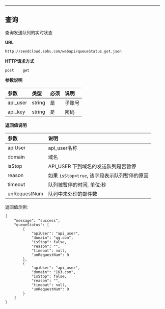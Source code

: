 
- - -

## 查询    
    
查询发送队列的实时状态    

**URL**    
```
http://sendcloud.sohu.com/webapi/queueStatus.get.json
```    
    
**HTTP请求方式**    
```
post    get
```
    
**参数说明**    
    
|参数|类型|必须|说明|
|:---|:---|:---|:---|
|api_user|string|是|子账号|
|api_key|string|是|密码|
    
**返回值说明**    

|参数|说明|
|:---|:---|
|apiUser|api_user名称|
|domain|域名|
|isStop|API_USER 下到域名的发送队列是否暂停|
|reason|如果 `isStop=true`, 该字段表示队列暂停的原因|
|timeout|队列被暂停的时间, 单位:秒|
|unRequestNum|队列中未处理的邮件数|
    
返回值示例:
```  
{
    "message": "success",
    "queueStatus": [
        {
            "apiUser": "api_user",
            "domain": "qq.com",
            "isStop": false,
            "reason": "",
            "timeout": null,
            "unRequestNum": 0
        },
        {
            "apiUser": "api_user",
            "domain": "163.com",
            "isStop": false,
            "reason": "",
            "timeout": null,
            "unRequestNum": 0
        }
    ]
}
```
